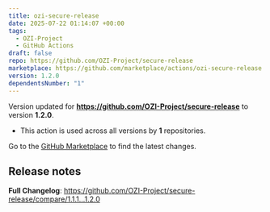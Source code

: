 ```yaml
---
title: ozi-secure-release
date: 2025-07-22 01:14:07 +00:00
tags:
  - OZI-Project
  - GitHub Actions
draft: false
repo: https://github.com/OZI-Project/secure-release
marketplace: https://github.com/marketplace/actions/ozi-secure-release
version: 1.2.0
dependentsNumber: "1"
---
```



Version updated for **https://github.com/OZI-Project/secure-release** to version **1.2.0**.
- This action is used across all versions by **1** repositories.

Go to the [GitHub Marketplace](https://github.com/marketplace/actions/ozi-secure-release) to find the latest changes.

## Release notes

**Full Changelog**: https://github.com/OZI-Project/secure-release/compare/1.1.1...1.2.0
